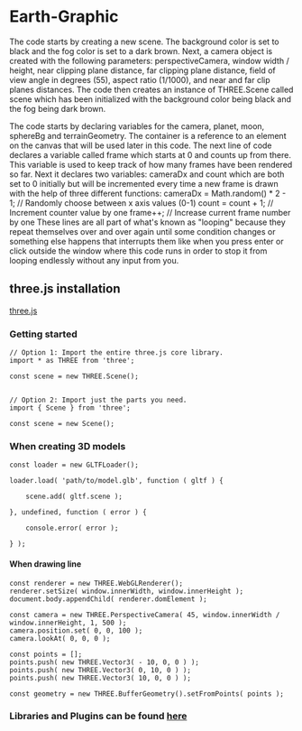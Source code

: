 # Earth-Graphic


The code starts by creating a new scene. The background color is set to black and the fog color is set to a dark brown. Next, a camera object is created with the following parameters: perspectiveCamera, window width / height, near clipping plane distance, far clipping plane distance, field of view angle in degrees (55), aspect ratio (1/1000), and near and far clip planes distances. The code then creates an instance of THREE.Scene called scene which has been initialized with the background color being black and the fog being dark brown.

The code starts by declaring variables for the camera, planet, moon, sphereBg and terrainGeometry. The container is a reference to an element on the canvas that will be used later in this code. The next line of code declares a variable called frame which starts at 0 and counts up from there. This variable is used to keep track of how many frames have been rendered so far. Next it declares two variables: cameraDx and count which are both set to 0 initially but will be incremented every time a new frame is drawn with the help of three different functions: cameraDx = Math.random() * 2 - 1; // Randomly choose between x axis values (0-1) count = count + 1; // Increment counter value by one frame++; // Increase current frame number by one These lines are all part of what's known as "looping" because they repeat themselves over and over again until some condition changes or something else happens that interrupts them like when you press enter or click outside the window where this code runs in order to stop it from looping endlessly without any input from you. 

## three.js installation
[three.js](https://threejs.org/docs/index.html#manual/en/introduction/Installation)

### Getting started
```
// Option 1: Import the entire three.js core library.
import * as THREE from 'three';

const scene = new THREE.Scene();


// Option 2: Import just the parts you need.
import { Scene } from 'three';

const scene = new Scene();
```

### When creating 3D models
```
const loader = new GLTFLoader();

loader.load( 'path/to/model.glb', function ( gltf ) {

	scene.add( gltf.scene );

}, undefined, function ( error ) {

	console.error( error );

} );
```

#### When drawing line
```
const renderer = new THREE.WebGLRenderer();
renderer.setSize( window.innerWidth, window.innerHeight );
document.body.appendChild( renderer.domElement );

const camera = new THREE.PerspectiveCamera( 45, window.innerWidth / window.innerHeight, 1, 500 );
camera.position.set( 0, 0, 100 );
camera.lookAt( 0, 0, 0 );

const points = [];
points.push( new THREE.Vector3( - 10, 0, 0 ) );
points.push( new THREE.Vector3( 0, 10, 0 ) );
points.push( new THREE.Vector3( 10, 0, 0 ) );

const geometry = new THREE.BufferGeometry().setFromPoints( points );
```

### Libraries and Plugins can be found [here](https://threejs.org/docs/index.html#manual/en/introduction/Libraries-and-Plugins)
